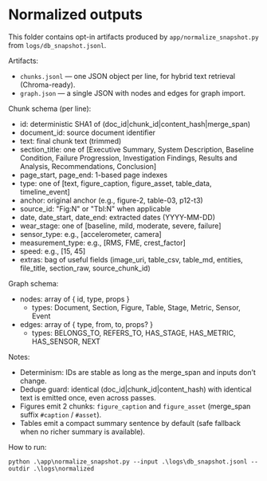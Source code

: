 # Normalized outputs

This folder contains opt-in artifacts produced by `app/normalize_snapshot.py` from `logs/db_snapshot.jsonl`.

Artifacts:
- `chunks.jsonl` — one JSON object per line, for hybrid text retrieval (Chroma-ready).
- `graph.json` — a single JSON with nodes and edges for graph import.

Chunk schema (per line):
- id: deterministic SHA1 of (doc_id|chunk_id|content_hash|merge_span)
- document_id: source document identifier
- text: final chunk text (trimmed)
- section_title: one of [Executive Summary, System Description, Baseline Condition, Failure Progression, Investigation Findings, Results and Analysis, Recommendations, Conclusion]
- page_start, page_end: 1-based page indexes
- type: one of [text, figure_caption, figure_asset, table_data, timeline_event]
- anchor: original anchor (e.g., figure-2, table-03, p12-t3)
- source_id: "Fig:N" or "Tbl:N" when applicable
- date, date_start, date_end: extracted dates (YYYY-MM-DD)
- wear_stage: one of [baseline, mild, moderate, severe, failure]
- sensor_type: e.g., [accelerometer, camera]
- measurement_type: e.g., [RMS, FME, crest_factor]
- speed: e.g., [15, 45]
- extras: bag of useful fields (image_uri, table_csv, table_md, entities, file_title, section_raw, source_chunk_id)

Graph schema:
- nodes: array of { id, type, props }
  - types: Document, Section, Figure, Table, Stage, Metric, Sensor, Event
- edges: array of { type, from, to, props? }
  - types: BELONGS_TO, REFERS_TO, HAS_STAGE, HAS_METRIC, HAS_SENSOR, NEXT

Notes:
- Determinism: IDs are stable as long as the merge_span and inputs don’t change.
- Dedupe guard: identical (doc_id|chunk_id|content_hash) with identical text is emitted once, even across passes.
- Figures emit 2 chunks: `figure_caption` and `figure_asset` (merge_span suffix `#caption` / `#asset`).
- Tables emit a compact summary sentence by default (safe fallback when no richer summary is available).

How to run:
```
python .\app\normalize_snapshot.py --input .\logs\db_snapshot.jsonl --outdir .\logs\normalized
```
